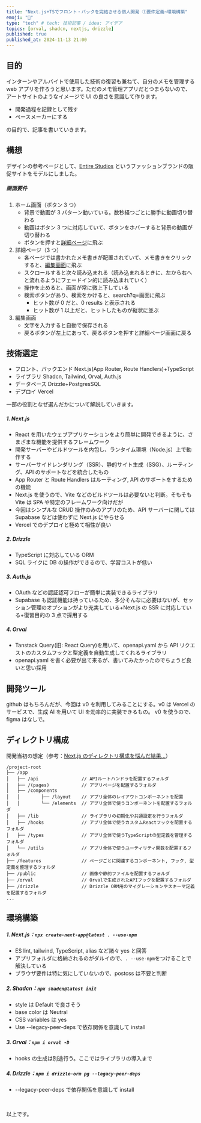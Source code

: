 ```yaml
---
title: "Next.js+TSでフロント・バックを完結させる個人開発 ①要件定義~環境構築"
emoji: "👻"
type: "tech" # tech: 技術記事 / idea: アイデア
topics: [orval, shadcn, nextjs, drizzle]
published: true
published_at: 2024-11-13 21:00
---
```


## 目的

インターンやアルバイトで使用した技術の復習も兼ねて、自分のメモを管理する web アプリを作ろうと思います。ただのメモ管理アプリだとつまらないので、アートサイトのようなイメージで UI の良さを意識して作ります。

- 開発過程を記録として残す
- ペースメーカーにする

の目的で、記事を書いていきます。

## 構想

デザインの参考ページとして、[Entire Studios](https://www.entirestudios.com/) というファッションブランドの販促サイトをモデルにしました。

##### 画面要件

1. ホーム画面（ボタン 3 つ）
   - 背景で動画が 3 パターン動いている。数秒経つごとに勝手に動画切り替わる
   - 動画はボタン 3 つに対応していて、ボタンをホバーすると背景の動画が切り替わる
   - ボタンを押すと[詳細ページ](https://www.notion.so/luck-storage-12aa71ecdbfe80ecb7aafc56b1fd131e?pvs=21)に飛ぶ
2. 詳細ページ（3 つ）
   - 各ページでは書かれたメモ書きが配置されていて、メモ書きをクリックすると、[編集画面](https://www.notion.so/luck-storage-12aa71ecdbfe80ecb7aafc56b1fd131e?pvs=21)に飛ぶ
   - スクロールすると次々読み込まれる（読み込まれるときに、左から右へと流れるようにフェードイン的に読み込まれていく）
   - 操作を止めると、画面が常に微上下している
   - 検索ボタンがあり、検索をかけると、search?q=画面に飛ぶ
     - ヒット数が 0 だと、0 results と表示される
     - ヒット数が 1 以上だと、ヒットしたものが縦状に並ぶ
3. 編集画面
   - 文字を入力すると自動で保存される
   - 戻るボタンが左上にあって、戻るボタンを押すと詳細ページ画面に戻る

## 技術選定

- フロント、バックエンド
  Next.js(App Router, Route Handlers)+TypeScript
- ライブラリ
  Shadcn, Tailwind, Orval, Auth.js
- データベース
  Drizzle+PostgresSQL
- デプロイ
  Vercel

一部の役割となぜ選んだかについて解説していきます。

##### 1. Next.js

- React を用いたウェブアプリケーションをより簡単に開発できるように、さまざまな機能を提供するフレームワーク
- 開発サーバーやビルドツールを内包し、ランタイム環境（Node.js）上で動作する
- サーバーサイドレンダリング（SSR）、静的サイト生成（SSG）、ルーティング、API のサポートなどを統合したもの
- App Router と Route Handlers はルーティング, API のサポートをするための機能
- Next.js を使うので、Vite などのビルドツールは必要ないと判断。そもそも Vite は SPA や特定のフレームワーク向けだが
- 今回はシンプルな CRUD 操作のみのアプリのため、API サーバーに関しては Supabase などは使わずに Next.js にやらせる
- Vercel でのデプロイと極めて相性が良い

##### 2. Drizzle

- TypeScript に対応している ORM
- SQL ライクに DB の操作ができるので、学習コストが低い

##### 3. Auth.js

- OAuth などの認証認可フローが簡単に実装できるライブラリ
- Supabase も認証機能は持っているため、多分そんなに必要はないが、セッション管理のオプションがより充実している+Next.js の SSR に対応している+復習目的の 3 点で採用する

##### 4. Orval

- Tanstack Query(旧: React Query)を用いて、openapi.yaml から API リクエストのカスタムフックと型定義を自動生成してくれるライブラリ
- openapi.yaml を書く必要が出て来るが、書いてみたかったのでちょうど良いと思い採用

## 開発ツール

github はもちろんだが、今回は v0 を利用してみることにする。v0 は Vercel のサービスで、生成 AI を用いて UI を効率的に実装できるもの。
v0 を使うので、figma はなしで。

## ディレクトリ構成

開発当初の想定（参考：[Next.js のディレクトリ構成を悩んだ結果…](https://zenn.dev/harurahu/articles/cdb1c16bd0b636)）

```text:sample
/project-root
├── /app
│   ├── /api                // APIルートハンドラを配置するフォルダ
│   ├── /(pages)            // アプリページを配置するフォルダ
│   ├── /components
│   │	     ├── /layout    // アプリ全体のレイアウトコンポーネントを配置
│   │	     └── /elements  // アプリ全体で使うコンポーネントを配置するフォルダ
│   ├── /lib                // ライブラリの初期化や共通設定を行うフォルダ
│   ├── /hooks              // アプリ全体で使うカスタムReactフックを配置するフォルダ
│   ├── /types              // アプリ全体で使うTypeScriptの型定義を管理するフォルダ
│   └── /utils              // アプリ全体で使うユーティリティ関数を配置するフォルダ
├── /features               // ページごとに関連するコンポーネント, フック, 型定義を整理するフォルダ
├── /public                 // 画像や静的ファイルを配置するフォルダ
├── /orval                  // Orvalで生成されたAPIフックを配置するフォルダ
├── /drizzle                // Drizzle ORM用のマイグレーションやスキーマ定義を配置するフォルダ
...
```

## 環境構築

##### 1. Next.js：`npx create-next-app@latest . --use-npm`

- ES lint, tailwind, TypeScript, alias など諸々 yes と回答
- アプリフォルダに格納されるのがダルイので、`. --use-npm`をつけることで解決している
- ブラウザ要件は特に気にしていないので、postcss は不要と判断

##### 2. Shadcn：`npx shadcn@latest init`

- style は Default で良さそう
- base color は Neutral
- CSS variables は yes
- Use --legacy-peer-deps で依存関係を意識して install

##### 3. Orval：`npm i orval -D`

- hooks の生成は別途行う。ここではライブラリの導入まで

##### 4. Drizzle：`npm i drizzle-orm pg --legacy-peer-deps`

- --legacy-peer-deps で依存関係を意識して install

&nbsp;
&nbsp;
&nbsp;
&nbsp;

以上です。
